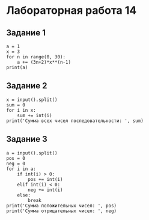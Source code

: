 # Лабораторная работа 14
## Задание 1
```
a = 1
x = 3
for n in range(0, 30):
    a += (3n+2)*x**(n-1)
print(a) 
```

## Задание 2
```
x = input().split()
sum = 0
for i in x:
    sum += int(i)
print('Сумма всех чисел последовательности: ', sum)   
```

## Задание 3
```
a = input().split()
pos = 0
neg = 0
for i in a:
    if int(i) > 0:
        pos += int(i)
    elif int(i) < 0:
        neg += int(i)
    else:
        break
print('Сумма положительных чисел: ', pos)
print('Сумма отрицательных чисел: ', neg)    
```
